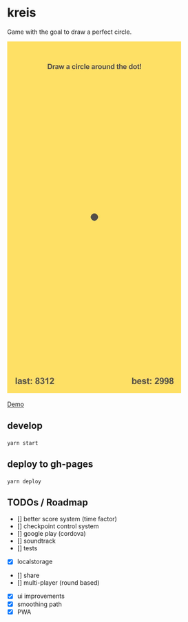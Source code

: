 # kreis

Game with the goal to draw a perfect circle.

![Gameplay as animated Gif](https://github.com/mklan/kreis/blob/master/demo.gif)

[Demo](https://mklan.github.io/kreis/)

## develop

`yarn start`

## deploy to gh-pages

`yarn deploy`

## TODOs / Roadmap

- [] better score system (time factor)
- [] checkpoint control system
- [] google play (cordova)
- [] soundtrack
- [] tests
- [x] localstorage
- [] share
- [] multi-player (round based)
- [x] ui improvements
- [x] smoothing path
- [x] PWA
